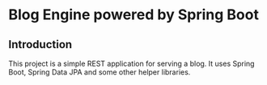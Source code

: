 # Blog Engine powered by Spring Boot

## Introduction
This project is a simple REST application for serving a blog. It uses Spring Boot, Spring Data JPA and some other helper libraries.

